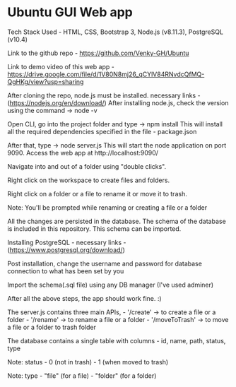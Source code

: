 # Ubuntu GUI Web app

 Tech Stack Used - HTML, CSS, Bootstrap 3, Node.js (v8.11.3), PostgreSQL (v10.4)

 Link to the github repo - https://github.com/Venky-GH/Ubuntu
 
 Link to demo video of this web app - https://drive.google.com/file/d/1V80N8mj26_qCYlV84RNvdcQfMQ-QgHKg/view?usp=sharing
 
 After cloning the repo, node.js must be installed.
 necessary links - (https://nodejs.org/en/download/)
 After installing node.js, check the version using the command -> node -v
 
 Open CLI, go into the project folder and type -> npm install
 This will install all the required dependencies specified in the file - package.json
 
 After that, type -> node server.js
 This will start the node application on port 9090. Access the web app at http://localhost:9090/
 
 Navigate into and out of a folder using "double clicks".
 
 Right click on the workspace to create files and folders.
 
 Right click on a folder or a file to rename it or move it to trash.
 
 Note: You'll be prompted while renaming or creating a file or a folder
 
 All the changes are persisted in the database. The schema of the database is included in this repository.
 This schema can be imported.
 
 Installing PostgreSQL - 
 necessary links - (https://www.postgresql.org/download/)
 
 Post installation, change the username and password for database connection to what has been set by you
 
 Import the schema(.sql file) using any DB manager (I've used adminer)
 
 After all the above steps, the app should work fine. :)
 
 The server.js contains three main APIs, 
    - '/create' -> to create a file or a folder
    - '/rename' -> to rename a file or a folder
    - '/moveToTrash' -> to move a file or a folder to trash folder
    
 The database contains a single table with columns - id, name, path, status, type
 
 Note: status - 0 (not in trash)
              - 1 (when moved to trash)
              
 Note: type - "file" (for a file)
            - "folder" (for a folder)
            
 